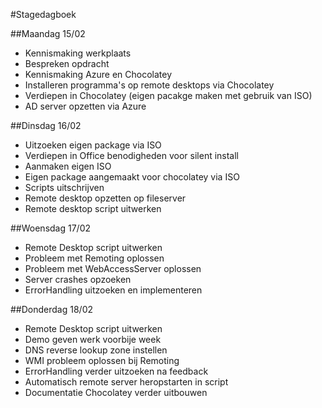 #Stagedagboek

##Maandag 15/02

* Kennismaking werkplaats
* Bespreken opdracht
* Kennismaking Azure en Chocolatey
* Installeren programma's op remote desktops via Chocolatey
* Verdiepen in Chocolatey (eigen pacakge maken met gebruik van ISO)
* AD server opzetten via Azure

##Dinsdag 16/02

* Uitzoeken eigen package via ISO
* Verdiepen in Office benodigheden voor silent install
* Aanmaken eigen ISO
* Eigen package aangemaakt voor chocolatey via ISO
* Scripts uitschrijven
* Remote desktop opzetten op fileserver
* Remote desktop script uitwerken

##Woensdag 17/02

* Remote Desktop script uitwerken
* Probleem met Remoting oplossen
* Probleem met WebAccessServer oplossen
* Server crashes opzoeken
* ErrorHandling uitzoeken en implementeren

##Donderdag 18/02

* Remote Desktop script uitwerken
* Demo geven werk voorbije week
* DNS reverse lookup zone instellen
* WMI probleem oplossen bij Remoting
* ErrorHandling verder uitzoeken na feedback
* Automatisch remote server heropstarten in script
* Documentatie Chocolatey verder uitbouwen